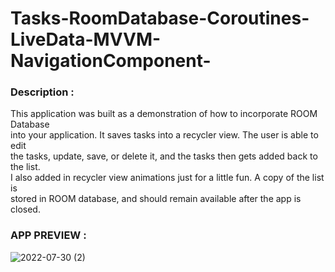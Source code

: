 # Tasks-RoomDatabase-Coroutines-LiveData-MVVM-NavigationComponent-

### Description :

<p>This application was built as a demonstration of how to incorporate ROOM Database<br>
into your application. It saves tasks into a recycler view. The user is able to edit<br>
the tasks, update, save, or delete it, and the tasks then gets added back to the list.<br>
I also added in recycler view animations just for a little fun. A copy of the list is <br>
stored in ROOM database, and should remain available after the app is closed.</p>

### APP PREVIEW :

![2022-07-30 (2)](https://user-images.githubusercontent.com/105057858/181905332-0ac5abb7-8862-4539-b999-b0f64f8fcb90.png)
